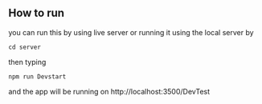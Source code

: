 ## How to run

you can run this by using live server or running it using the local server by 
``` CMD
cd server
```
then typing 
```
npm run Devstart
```
and the app will be running on http://localhost:3500/DevTest
```